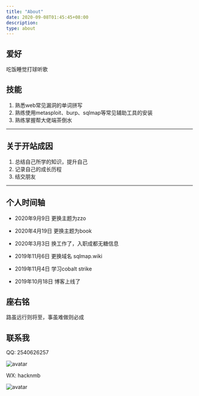 ```yaml
---
title: "About"
date: 2020-09-08T01:45:45+08:00
description: 
type: about
---
```

## 爱好

吃饭睡觉打球听歌



## 技能

1. 熟悉web常见漏洞的单词拼写
2. 熟练使用metasploit、burp、sqlmap等常见辅助工具的安装
3. 熟练掌握帮大佬端茶倒水

---


## 关于开站成因

1. 总结自己所学的知识，提升自己
2. 记录自己的成长历程
3. 结交朋友

---
## 个人时间轴

- 2020年9月9日 更换主题为zzo

- 2020年4月19日 更换主题为book

- 2020年3月3日  换工作了，入职成都无糖信息

- 2019年11月6日 更换域名 sqlmap.wiki

- 2019年11月4日  学习cobalt strike 

- 2019年10月18日 博客上线了

## 座右铭

路虽远行则将至，事虽难做则必成

## 联系我

QQ: 2540626257

![avatar](https://ae01.alicdn.com/kf/U33a3b2897dbf49d88df2af5701dda731H.jpg)


WX: hacknmb

![avatar](https://ae01.alicdn.com/kf/Ub390b5c2366f4644b5c28a518ea842cbm.jpg)